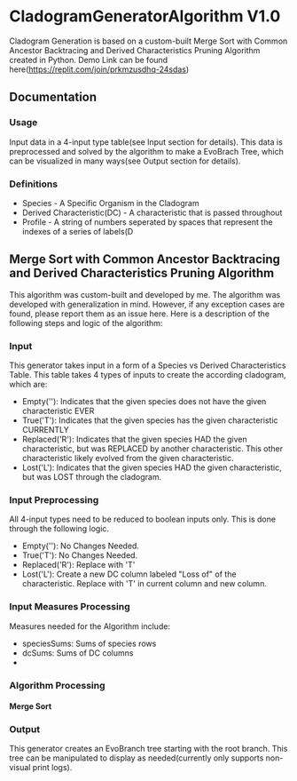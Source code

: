 # CladogramGeneratorAlgorithm V1.0
Cladogram Generation is based on a custom-built Merge Sort with Common Ancestor Backtracing and Derived Characteristics Pruning Algorithm created in Python. Demo Link can be found here(https://replit.com/join/prkmzusdhq-24sdas)

## Documentation
### Usage
Input data in a 4-input type table(see Input section for details). This data is preprocessed and solved by the algorithm to make a EvoBrach Tree, which can be visualized in many ways(see Output section for details).

### Definitions
* Species - A Specific Organism in the Cladogram
* Derived Characteristic(DC) - A characteristic that is passed throughout 
* Profile - A string of numbers seperated by spaces that represent the indexes of a series of labels(D

## Merge Sort with Common Ancestor Backtracing and Derived Characteristics Pruning Algorithm
This algorithm was custom-built and developed by me. The algorithm was developed with generalization in mind. However, if any exception cases are found, please report them as an issue here. Here is a description of the following steps and logic of the algorithm:

### Input
This generator takes input in a form of a Species vs Derived Characteristics Table. This table takes 4 types of inputs to create the according cladogram, which are:
* Empty(''): Indicates that the given species does not have the given characteristic EVER
* True('T'): Indicates that the given species has the given characteristic CURRENTLY
* Replaced('R'): Indicates that the given species HAD the given characteristic, but was REPLACED by another characteristic. This other characteristic likely evolved from the given characteristic.
* Lost('L'): Indicates that the given species HAD the given characteristic, but was LOST through the cladogram. 

### Input Preprocessing
All 4-input types need to be reduced to boolean inputs only. This is done through the following logic.
* Empty(''): No Changes Needed.
* True('T'): No Changes Needed.
* Replaced('R'): Replace with 'T'
* Lost('L'): Create a new DC column labeled "Loss of" of the characteristic. Replace with 'T' in current column and new column.

### Input Measures Processing
Measures needed for the Algorithm include:
* speciesSums: Sums of species rows
* dcSums: Sums of DC columns
* 

### Algorithm Processing

#### Merge Sort


### Output
This generator creates an EvoBranch tree starting with the root branch. This tree can be manipulated to display as needed(currently only supports non-visual print logs). 
